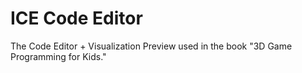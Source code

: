 # ICE Code Editor

The Code Editor + Visualization Preview used in the book "3D Game Programming for Kids."

